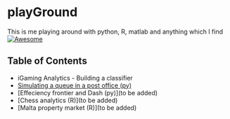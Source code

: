 # playGround
This is me playing around with python, R, matlab and anything which I find [![Awesome](https://cdn.rawgit.com/sindresorhus/awesome/d7305f38d29fed78fa85652e3a63e154dd8e8829/media/badge.svg)](https://github.com/sindresorhus/awesome)

## Table of Contents
  - iGaming Analytics - Building a classifier
  - [Simulating a queue in a post office (py)](https://github.com/zerafachris/playGround/blob/master/Queueing/Queueing.ipynb)
  - [Effeciency frontier and Dash (py)](to be added)
  - [Chess analytics (R)](to be added)
  - [Malta property market (R)](to be added)
